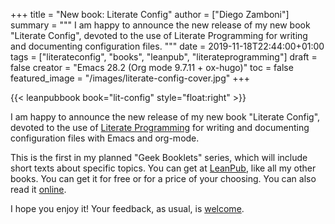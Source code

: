 +++
title = "New book: Literate Config"
author = ["Diego Zamboni"]
summary = """
  I am happy to announce the new release of my new book "Literate Config", devoted to the use of Literate Programming for writing and documenting configuration files.
  """
date = 2019-11-18T22:44:00+01:00
tags = ["literateconfig", "books", "leanpub", "literateprogramming"]
draft = false
creator = "Emacs 28.2 (Org mode 9.7.11 + ox-hugo)"
toc = false
featured_image = "/images/literate-config-cover.jpg"
+++

{{< leanpubbook book="lit-config" style="float:right" >}}

I am happy to announce the new release of my new book "Literate Config", devoted to the use of [Literate Programming](https://en.wikipedia.org/wiki/Literate_programming) for writing and documenting configuration files with Emacs and org-mode.

This is the first in my planned "Geek Booklets" series, which will include short texts about specific topics. You can get at [LeanPub](https://leanpub.com/lit-config), like all my other books. You can get it for free or for a price of your choosing. You can also read it [online](https://leanpub.com/lit-config/read).

I hope you enjoy it! Your feedback, as usual, is [welcome](https://leanpub.com/lit-config/email_author/new).
